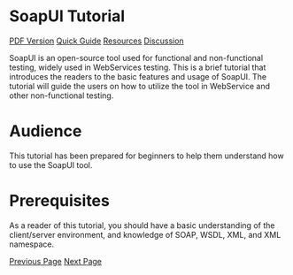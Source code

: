 # SoapUI Tutorial
[PDF Version](../soapui/soapui_pdf_version.md)
[Quick Guide](../soapui/soapui_quick_guide.md)
[Resources](../soapui/soapui_useful_resources.md)
[Discussion](../soapui/soapui_discussion.md)

SoapUI is an open-source tool used for functional and non-functional testing, widely used in WebServices testing. This is a brief tutorial that introduces the readers to the basic features and usage of SoapUI. The tutorial will guide the users on how to utilize the tool in WebService and other non-functional testing.

# Audience
This tutorial has been prepared for beginners to help them understand how to use the SoapUI tool.

# Prerequisites
As a reader of this tutorial, you should have a basic understanding of the client/server environment, and knowledge of SOAP, WSDL, XML, and XML namespace.


[Previous Page](../soapui/index.md) [Next Page](../soapui/soap_introduction.md) 
